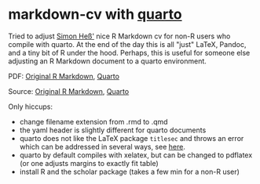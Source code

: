 # markdown-cv with [quarto](https://quarto.org/)

Tried to adjust [Simon Heß'](https://github.com/simonheb) nice R Markdown cv for non-R users who compile with quarto. At the end of the day this is all "just" LaTeX, Pandoc, and a tiny bit of R under the hood. Perhaps, this is useful for someone else adjusting an R Markdown document to a quarto environment.

PDF: [Original R Markdown](https://github.com/simonheb/markdown-cv/blob/main/CV-SH.pdf), [Quarto](quarto/cv.pdf)

Source: [Original R Markdown](https://github.com/simonheb/markdown-cv/blob/main/CV-SH.pdf), [Quarto](quarto/cv.qmd)

Only hiccups:
- change filename extension from .rmd to .qmd
- the yaml header is slightly different for quarto documents
- quarto does not like the LaTeX package `titlesec` and throws an error which can be addressed in several ways, see [here](https://github.com/quarto-dev/quarto-cli/issues/6598).
- quarto by default compiles with xelatex, but can be changed to pdflatex (or one adjusts margins to exactly fit table)
- install R and the scholar package (takes a few min for a non-R user)
